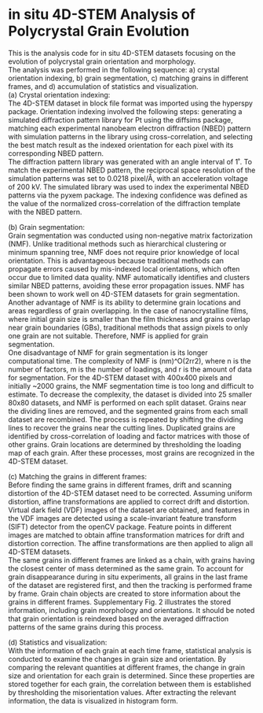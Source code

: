 # in situ 4D-STEM Analysis of Polycrystal Grain Evolution
  
This is the analysis code for in situ 4D-STEM datasets focusing on the evolution of polycrystal grain orientation and morphology.  
The analysis was performed in the following sequence: a) crystal orientation indexing, b) grain segmentation, c) matching grains in different frames, and d) accumulation of statistics and visualization.  
(a) Crystal orientation indexing:  
The 4D-STEM dataset in block file format was imported using the hyperspy package. Orientation indexing involved the following steps: generating a simulated diffraction pattern library for Pt using the diffsims package, matching each experimental nanobeam electron diffraction (NBED) pattern with simulation patterns in the library using cross-correlation, and selecting the best match result as the indexed orientation for each pixel with its corresponding NBED pattern.  
The diffraction pattern library was generated with an angle interval of 1˚. To match the experimental NBED pattern, the reciprocal space resolution of the simulation patterns was set to 0.0218 pixel/Å, with an acceleration voltage of 200 kV. The simulated library was used to index the experimental NBED patterns via the pyxem package. The indexing confidence was defined as the value of the normalized cross-correlation of the diffraction template with the NBED pattern.
  
(b) Grain segmentation:  
Grain segmentation was conducted using non-negative matrix factorization (NMF). Unlike traditional methods such as hierarchical clustering or minimum spanning tree, NMF does not require prior knowledge of local orientation. This is advantageous because traditional methods can propagate errors caused by mis-indexed local orientations, which often occur due to limited data quality. NMF automatically identifies and clusters similar NBED patterns, avoiding these error propagation issues. NMF has been shown to work well on 4D-STEM datasets for grain segmentation. Another advantage of NMF is its ability to determine grain locations and areas regardless of grain overlapping. In the case of nanocrystalline films, where initial grain size is smaller than the film thickness and grains overlap near grain boundaries (GBs), traditional methods that assign pixels to only one grain are not suitable. Therefore, NMF is applied for grain segmentation.  
One disadvantage of NMF for grain segmentation is its longer computational time. The complexity of NMF is (nm)^O(2rr2), where n is the number of factors, m is the number of loadings, and r is the amount of data for segmentation. For the 4D-STEM dataset with 400x400 pixels and initially ~2000 grains, the NMF segmentation time is too long and difficult to estimate. To decrease the complexity, the dataset is divided into 25 smaller 80x80 datasets, and NMF is performed on each split dataset. Grains near the dividing lines are removed, and the segmented grains from each small dataset are recombined. The process is repeated by shifting the dividing lines to recover the grains near the cutting lines. Duplicated grains are identified by cross-correlation of loading and factor matrices with those of other grains. Grain locations are determined by thresholding the loading map of each grain. After these processes, most grains are recognized in the 4D-STEM dataset.
  
(c) Matching the grains in different frames:  
Before finding the same grains in different frames, drift and scanning distortion of the 4D-STEM dataset need to be corrected. Assuming uniform distortion, affine transformations are applied to correct drift and distortion. Virtual dark field (VDF) images of the dataset are obtained, and features in the VDF images are detected using a scale-invariant feature transform (SIFT) detector from the openCV package. Feature points in different images are matched to obtain affine transformation matrices for drift and distortion correction. The affine transformations are then applied to align all 4D-STEM datasets.  
The same grains in different frames are linked as a chain, with grains having the closest center of mass determined as the same grain. To account for grain disappearance during in situ experiments, all grains in the last frame of the dataset are registered first, and then the tracking is performed frame by frame. Grain chain objects are created to store information about the grains in different frames. Supplementary Fig. 2 illustrates the stored information, including grain morphology and orientations. It should be noted that grain orientation is reindexed based on the averaged diffraction patterns of the same grains during this process.
  
(d) Statistics and visualization:  
With the information of each grain at each time frame, statistical analysis is conducted to examine the changes in grain size and orientation. By comparing the relevant quantities at different frames, the change in grain size and orientation for each grain is determined. Since these properties are stored together for each grain, the correlation between them is established by thresholding the misorientation values. After extracting the relevant information, the data is visualized in histogram form.
